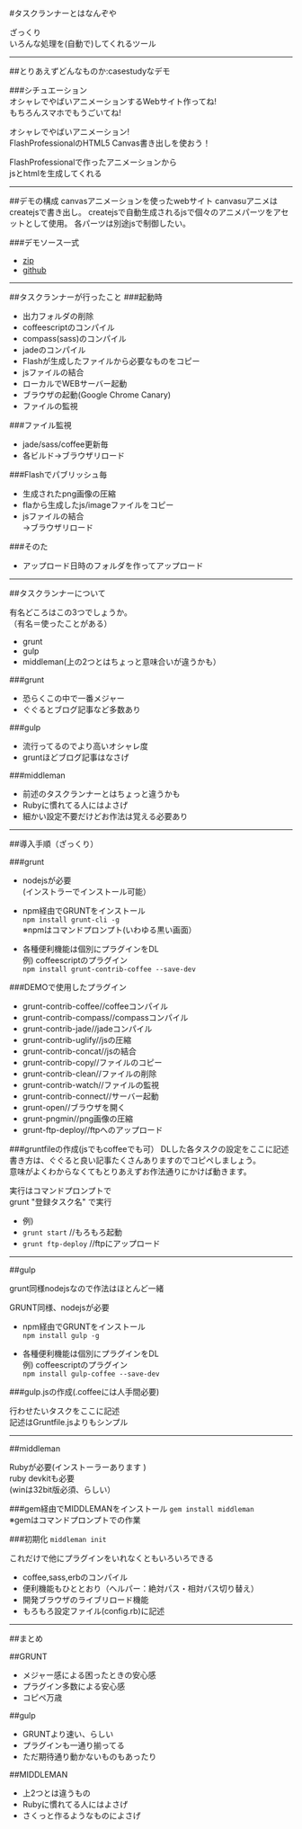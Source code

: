 #タスクランナーとはなんぞや

ざっくり  
いろんな処理を(自動で)してくれるツール

---

##とりあえずどんなものか:casestudyなデモ

###シチュエーション  
オシャレでやばいアニメーションするWebサイト作ってね!  
もちろんスマホでもうごいてね!

オシャレでやばいアニメーション!  
FlashProfessionalのHTML5 Canvas書き出しを使おう！

FlashProfessionalで作ったアニメーションから  
jsとhtmlを生成してくれる

---

##デモの構成
canvasアニメーションを使ったwebサイト
canvasuアニメはcreatejsで書き出し。
createjsで自動生成されるjsで個々のアニメパーツをアセットとして使用。
各パーツは別途jsで制御したい。

###デモソース一式
* [zip](http://393.bz/grunt-sample/grunt_sample.zip)
* [github](https://github.com/sakusan393/grunt_sample)

---

##タスクランナーが行ったこと
###起動時
* 出力フォルダの削除
* coffeescriptのコンパイル
* compass(sass)のコンパイル
* jadeのコンパイル
* Flashが生成したファイルから必要なものをコピー
* jsファイルの結合
* ローカルでWEBサーバー起動
* ブラウザの起動(Google Chrome Canary)
* ファイルの監視

###ファイル監視
* jade/sass/coffee更新毎
* 各ビルド→ブラウザリロード

###Flashでパブリッシュ毎
* 生成されたpng画像の圧縮
* flaから生成したjs/imageファイルをコピー
* jsファイルの結合  
→ブラウザリロード

###そのた
* アップロード日時のフォルダを作ってアップロード

---

##タスクランナーについて

有名どころはこの3つでしょうか。  
（有名＝使ったことがある）

* grunt
* gulp
* middleman(上の2つとはちょっと意味合いが違うかも）


###grunt

* 恐らくこの中で一番メジャー  
* ぐぐるとブログ記事など多数あり

###gulp
* 流行ってるのでより高いオシャレ度
* gruntほどブログ記事はなさげ

###middleman
* 前述のタスクランナーとはちょっと違うかも
* Rubyに慣れてる人にはよさげ
* 細かい設定不要だけどお作法は覚える必要あり

---

##導入手順（ざっくり）

###grunt

* nodejsが必要  
(インストラーでインストール可能）

* npm経由でGRUNTをインストール  
`npm install grunt-cli -g`  
※npmはコマンドプロンプト(いわゆる黒い画面）

* 各種便利機能は個別にプラグインをDL  
例) coffeescriptのプラグイン  
`npm install grunt-contrib-coffee --save-dev`


###DEMOで使用したプラグイン
* grunt-contrib-coffee//coffeeコンパイル
* grunt-contrib-compass//compassコンパイル
* grunt-contrib-jade//jadeコンパイル
* grunt-contrib-uglify//jsの圧縮
* grunt-contrib-concat//jsの結合
* grunt-contrib-copy//ファイルのコピー
* grunt-contrib-clean//ファイルの削除
* grunt-contrib-watch//ファイルの監視
* grunt-contrib-connect//サーバー起動
* grunt-open//ブラウザを開く
* grunt-pngmin//png画像の圧縮
* grunt-ftp-deploy//ftpへのアップロード


###gruntfileの作成(jsでもcoffeeでも可）
DLした各タスクの設定をここに記述  
書き方は、ぐぐると良い記事たくさんありますのでコピペしましょう。  
意味がよくわからなくてもとりあえずお作法通りにかけば動きます。

実行はコマンドプロンプトで  
grunt "登録タスク名" で実行

* 例)  
* `grunt start` //もろもろ起動
* `grunt ftp-deploy` //ftpにアップロード

---

##gulp

grunt同様nodejsなので作法はほとんど一緒

GRUNT同様、nodejsが必要

* npm経由でGRUNTをインストール  
`npm install gulp -g`  

* 各種便利機能は個別にプラグインをDL  
例) coffeescriptのプラグイン  
`npm install gulp-coffee --save-dev`

###gulp.jsの作成(.coffeeには人手間必要)
 
行わせたいタスクをここに記述  
記述はGruntfile.jsよりもシンプル

---

##middleman

Rubyが必要(インストーラーあります )   
ruby devkitも必要  
(winは32bit版必須、らしい）

###gem経由でMIDDLEMANをインストール
`gem install middleman`  
※gemはコマンドプロンプトでの作業

###初期化
`middleman init`

これだけで他にプラグインをいれなくともいろいろできる
* coffee,sass,erbのコンパイル
* 便利機能もひととおり（ヘルパー：絶対パス・相対パス切り替え）
* 開発ブラウザのライブリロード機能
* もろもろ設定ファイル(config.rb)に記述

---

##まとめ

##GRUNT
* メジャー感による困ったときの安心感
* プラグイン多数による安心感
* コピペ万歳

##gulp
* GRUNTより速い、らしい
* プラグインも一通り揃ってる
* ただ期待通り動かないものもあったり

##MIDDLEMAN
* 上2つとは違うもの
* Rubyに慣れてる人にはよさげ
* さくっと作るようなものによさげ



